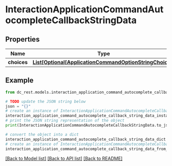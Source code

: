# InteractionApplicationCommandAutocompleteCallbackStringData


## Properties

Name | Type | Description | Notes
------------ | ------------- | ------------- | -------------
**choices** | [**List[Optional[ApplicationCommandOptionStringChoice]]**](ApplicationCommandOptionStringChoice.md) |  | [optional] 

## Example

```python
from dc_rest.models.interaction_application_command_autocomplete_callback_string_data import InteractionApplicationCommandAutocompleteCallbackStringData

# TODO update the JSON string below
json = "{}"
# create an instance of InteractionApplicationCommandAutocompleteCallbackStringData from a JSON string
interaction_application_command_autocomplete_callback_string_data_instance = InteractionApplicationCommandAutocompleteCallbackStringData.from_json(json)
# print the JSON string representation of the object
print(InteractionApplicationCommandAutocompleteCallbackStringData.to_json())

# convert the object into a dict
interaction_application_command_autocomplete_callback_string_data_dict = interaction_application_command_autocomplete_callback_string_data_instance.to_dict()
# create an instance of InteractionApplicationCommandAutocompleteCallbackStringData from a dict
interaction_application_command_autocomplete_callback_string_data_from_dict = InteractionApplicationCommandAutocompleteCallbackStringData.from_dict(interaction_application_command_autocomplete_callback_string_data_dict)
```
[[Back to Model list]](../README.md#documentation-for-models) [[Back to API list]](../README.md#documentation-for-api-endpoints) [[Back to README]](../README.md)


